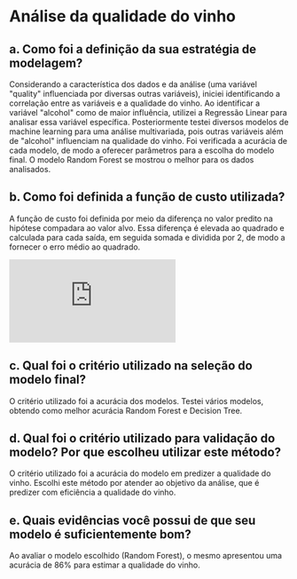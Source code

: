 # Análise da qualidade do vinho

## a. Como foi a definição da sua estratégia de modelagem?

Considerando a característica dos dados e da análise (uma variável "quality" influenciada por diversas outras variáveis), iniciei identificando a correlação entre as variáveis e a qualidade do vinho. Ao identificar a variável "alcohol" como de maior influência, utilizei a Regressão Linear para analisar essa variável específica. Posteriormente testei diversos modelos de machine learning para uma análise multivariada, pois outras variáveis além de "alcohol" influenciam na qualidade do vinho. Foi verificada a acurácia de cada modelo, de modo a oferecer parâmetros para a escolha do modelo final. O modelo Random Forest se mostrou o melhor para os dados analisados.


## b. Como foi definida a função de custo utilizada?

A função de custo foi definida por meio da diferença no valor predito na hipótese compadara ao valor alvo. Essa diferença é elevada ao quadrado  e calculada para cada saída, em seguida somada e dividida por 2, de modo a fornecer o erro médio ao quadrado.

![equation](https://latex.codecogs.com/gif.latex?J%28%5Ctheta%29%20%3D%20%5Cfrac%7B1%7D%7B2%7D%5Csum_%7Bi%3D0%7D%5E%7Bm%7D%28h_%7B%5Ctheta%7D%28x%5E%7B%28i%29%7D%29-y%5E%7B%28i%29%7D%29%5E%7B2%7D)



## c. Qual foi o critério utilizado na seleção do modelo final?

O critério utilizado foi a acurácia dos modelos. Testei vários modelos, obtendo como melhor acurácia Random Forest e Decision Tree. 


## d. Qual foi o critério utilizado para validação do modelo? Por que escolheu utilizar este método?

O critério utilizado foi a acurácia do modelo em predizer a qualidade do vinho. Escolhi este método por atender ao objetivo da análise, que é predizer com eficiência a qualidade do vinho.


## e. Quais evidências você possui de que seu modelo é suficientemente bom?

Ao avaliar o modelo escolhido (Random Forest), o mesmo apresentou uma acurácia de 86% para estimar a qualidade do vinho.
